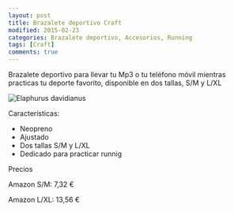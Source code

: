```yaml
---
layout: post
title: Brazalete deportivo Craft
modified: 2015-02-23
categories: Brazalete deportivo, Accesorios, Running
tags: [Craft]
comments: true
---
```


Brazalete deportivo para llevar tu Mp3 o tu teléfono móvil mientras practicas tu deporte favorito, disponible en dos tallas, S/M y L/XL

![Elaphurus davidianus](http://i.imgur.com/x6119w9.jpg?1 "TSunstech Triton")

Características:

 - Neopreno
 - Ajustado
 - Dos tallas S/M y L/XL
 - Dedicado para practicar runnig

Precios

Amazon S/M: 7,32 €

Amazon L/XL: 13,56 €